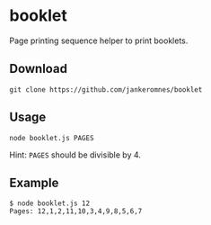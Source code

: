 # booklet

Page printing sequence helper to print booklets.


## Download

```
git clone https://github.com/jankeromnes/booklet
```

## Usage

```
node booklet.js PAGES
```

Hint: `PAGES` should be divisible by 4.


## Example

```
$ node booklet.js 12
Pages: 12,1,2,11,10,3,4,9,8,5,6,7
```

